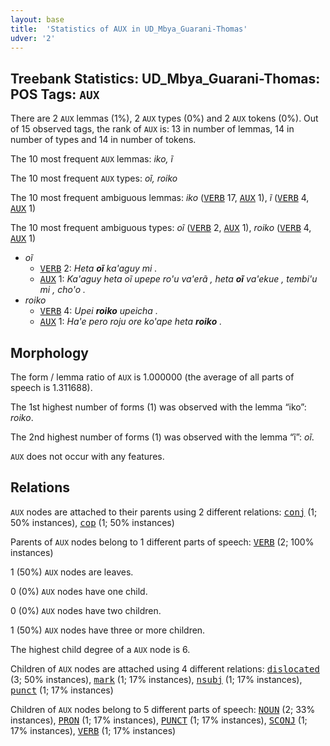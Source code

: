 ```yaml
---
layout: base
title:  'Statistics of AUX in UD_Mbya_Guarani-Thomas'
udver: '2'
---
```


## Treebank Statistics: UD_Mbya_Guarani-Thomas: POS Tags: `AUX`

There are 2 `AUX` lemmas (1%), 2 `AUX` types (0%) and 2 `AUX` tokens (0%).
Out of 15 observed tags, the rank of `AUX` is: 13 in number of lemmas, 14 in number of types and 14 in number of tokens.

The 10 most frequent `AUX` lemmas: <em>iko, ĩ</em>

The 10 most frequent `AUX` types:  <em>oĩ, roiko</em>

The 10 most frequent ambiguous lemmas: <em>iko</em> (<tt><a href="gun_thomas-pos-VERB.html">VERB</a></tt> 17, <tt><a href="gun_thomas-pos-AUX.html">AUX</a></tt> 1), <em>ĩ</em> (<tt><a href="gun_thomas-pos-VERB.html">VERB</a></tt> 4, <tt><a href="gun_thomas-pos-AUX.html">AUX</a></tt> 1)

The 10 most frequent ambiguous types:  <em>oĩ</em> (<tt><a href="gun_thomas-pos-VERB.html">VERB</a></tt> 2, <tt><a href="gun_thomas-pos-AUX.html">AUX</a></tt> 1), <em>roiko</em> (<tt><a href="gun_thomas-pos-VERB.html">VERB</a></tt> 4, <tt><a href="gun_thomas-pos-AUX.html">AUX</a></tt> 1)


* <em>oĩ</em>
  * <tt><a href="gun_thomas-pos-VERB.html">VERB</a></tt> 2: <em>Heta <b>oĩ</b> ka'aguy mi .</em>
  * <tt><a href="gun_thomas-pos-AUX.html">AUX</a></tt> 1: <em>Ka'aguy heta oĩ upepe ro'u va'erã , heta <b>oĩ</b> va'ekue , tembi'u mi , cho'o .</em>
* <em>roiko</em>
  * <tt><a href="gun_thomas-pos-VERB.html">VERB</a></tt> 4: <em>Upei <b>roiko</b> upeicha .</em>
  * <tt><a href="gun_thomas-pos-AUX.html">AUX</a></tt> 1: <em>Ha'e pero roju ore ko'ape heta <b>roiko</b> .</em>

## Morphology

The form / lemma ratio of `AUX` is 1.000000 (the average of all parts of speech is 1.311688).

The 1st highest number of forms (1) was observed with the lemma “iko”: <em>roiko</em>.

The 2nd highest number of forms (1) was observed with the lemma “ĩ”: <em>oĩ</em>.

`AUX` does not occur with any features.


## Relations

`AUX` nodes are attached to their parents using 2 different relations: <tt><a href="gun_thomas-dep-conj.html">conj</a></tt> (1; 50% instances), <tt><a href="gun_thomas-dep-cop.html">cop</a></tt> (1; 50% instances)

Parents of `AUX` nodes belong to 1 different parts of speech: <tt><a href="gun_thomas-pos-VERB.html">VERB</a></tt> (2; 100% instances)

1 (50%) `AUX` nodes are leaves.

0 (0%) `AUX` nodes have one child.

0 (0%) `AUX` nodes have two children.

1 (50%) `AUX` nodes have three or more children.

The highest child degree of a `AUX` node is 6.

Children of `AUX` nodes are attached using 4 different relations: <tt><a href="gun_thomas-dep-dislocated.html">dislocated</a></tt> (3; 50% instances), <tt><a href="gun_thomas-dep-mark.html">mark</a></tt> (1; 17% instances), <tt><a href="gun_thomas-dep-nsubj.html">nsubj</a></tt> (1; 17% instances), <tt><a href="gun_thomas-dep-punct.html">punct</a></tt> (1; 17% instances)

Children of `AUX` nodes belong to 5 different parts of speech: <tt><a href="gun_thomas-pos-NOUN.html">NOUN</a></tt> (2; 33% instances), <tt><a href="gun_thomas-pos-PRON.html">PRON</a></tt> (1; 17% instances), <tt><a href="gun_thomas-pos-PUNCT.html">PUNCT</a></tt> (1; 17% instances), <tt><a href="gun_thomas-pos-SCONJ.html">SCONJ</a></tt> (1; 17% instances), <tt><a href="gun_thomas-pos-VERB.html">VERB</a></tt> (1; 17% instances)

